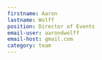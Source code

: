 ```yaml
---
firstname: Aaron
lastname: Wolff
position: Director of Events
email-user: aarondwolff
email-host: gmail.com
category: team
---
```

